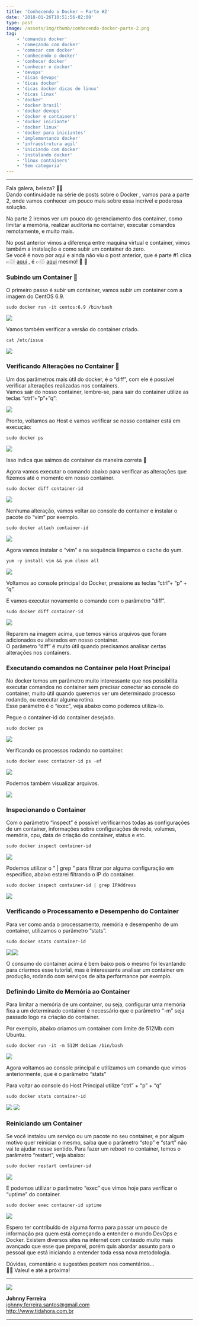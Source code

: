 ```yaml
---
title: 'Conhecendo o Docker – Parte #2'
date: '2018-01-26T10:51:56-02:00'
type: post
image: /assets/img/thumb/conhecendo-docker-parte-2.png
tag:
    - 'comandos docker'
    - 'começando com docker'
    - 'comecar com docker'
    - 'conhecendo o docker'
    - 'conhecer docker'
    - 'conhecer o docker'
    - 'devops'
    - 'dicas devops'
    - 'dicas docker'
    - 'dicas docker dicas de linux'
    - 'dicas linux'
    - 'docker'
    - 'docker brasil'
    - 'docker devops'
    - 'docker e containers'
    - 'docker iniciante'
    - 'docker linux'
    - 'docker para iniciantes'
    - 'implementando docker'
    - 'infraestrutura agil'
    - 'iniciando com docker'
    - 'instalando docker'
    - 'linux containers'
    - 'Sem categoria'
---
```


- - - - - -

Fala galera, beleza? 👍🏼  
Dando continuidade na série de posts sobre o Docker , vamos para a parte 2, onde vamos conhecer um pouco mais sobre essa incrível e poderosa solução.

Na parte 2 iremos ver um pouco do gerenciamento dos container, como limitar a memória, realizar auditoria no container, executar comandos remotamente, e muito mais.

No post anterior vimos a diferença entre maquina virtual e container, vimos também a instalação e como subir um container do zero.  
Se você é novo por aqui e ainda não viu o post anterior, que é parte #1 clica👉🏼 [aqui](http://tidahora.com.br/conhecendo-o-docker-parte-1/) , é 👉🏼 [aqui](http://tidahora.com.br/conhecendo-o-docker-parte-1/) mesmo! 🐳 👀

### Subindo um Container 🐳

O primeiro passo é subir um container, vamos subir um container com a imagem do CentOS 6.9.

```
sudo docker run -it centos:6.9 /bin/bash
```

![](/site/assets/img/uploads/2018/01/conhecendo-o-docker-parte2-1.png)

Vamos também verificar a versão do container criado.

```
cat /etc/issue
```

![](/site/assets/img/uploads/2018/01/conhecendo-o-docker-parte2-2.png)

### Verificando Alterações no Container 🐳

Um dos parâmetros mais útil do docker, é o “diff”, com ele é possível verificar alterações realizadas nos containers.  
Vamos sair do nosso container, lembre-se, para sair do container utilize as teclas “ctrl”+”p”+”q”:

![](/site/assets/img/uploads/2017/12/conhecendo-docker-saindo.jpg)

Pronto, voltamos ao Host e vamos verificar se nosso container está em execução:

```
sudo docker ps
```

![](/site/assets/img/uploads/2018/01/conhecendo-o-docker-parte2-3.png)

Isso indica que saimos do container da maneira correta 🙂

Agora vamos executar o comando abaixo para verificar as alterações que fizemos até o momento em nosso container.

```
sudo docker diff container-id
```

![](/site/assets/img/uploads/2018/01/conhecendo-o-docker-parte2-4.png)

Nenhuma alteração, vamos voltar ao console do container e instalar o pacote do “vim” por exemplo.

```
sudo docker attach container-id
```

![](/site/assets/img/uploads/2018/01/conhecendo-o-docker-parte2-6.png)

Agora vamos instalar o “vim” e na sequência limpamos o cache do yum.

```
yum -y install vim && yum clean all
```

![](/site/assets/img/uploads/2018/01/conhecendo-o-docker-parte2-7.png)

Voltamos ao console principal do Docker, pressione as teclas “ctrl”+ “p” + “q”.

E vamos executar novamente o comando com o parâmetro “diff”.

```
sudo docker diff container-id
```

![](/site/assets/img/uploads/2018/01/conhecendo-o-docker-parte2-8.png)

Reparem na imagem acima, que temos vários arquivos que foram adicionados ou alterados em nosso container.  
O parâmetro “diff” é muito útil quando precisamos analisar certas alterações nos containers.

### Executando comandos no Container pelo Host Principal

No docker temos um parâmetro muito interessante que nos possibilita executar comandos no container sem precisar conectar ao console do container, muito útil quando queremos ver um determinado processo rodando, ou executar alguma rotina.  
Esse parámetro é o “exec”, veja abaixo como podemos utiliza-lo.

Pegue o container-id do container desejado.

```
sudo docker ps
```

![](/site/assets/img/uploads/2018/01/conhecendo-o-docker-parte2-9.png)

Verificando os processos rodando no container.

```
sudo docker exec container-id ps -ef
```

![](/site/assets/img/uploads/2018/01/conhecendo-o-docker-parte2-10.png)

Podemos também visualizar arquivos.

![](/site/assets/img/uploads/2018/01/conhecendo-o-docker-parte2-11.png)

### Inspecionando o Container

Com o parâmetro “inspect” é possível verificarmos todas as configurações de um container, informações sobre configurações de rede, volumes, memória, cpu, data de criação do container, status e etc.

```
sudo docker inspect container-id
```

![](/site/assets/img/uploads/2018/01/conhecendo-o-docker-parte2-12.png)

Podemos utilizar o ” | grep ” para filtrar por alguma configuração em especifico, abaixo estarei filtrando o IP do container.

```
sudo docker inspect container-id | grep IPAddress
```

![](/site/assets/img/uploads/2018/01/conhecendo-o-docker-parte2-13.png)

### Verificando o Processamento e Desempenho do Container

Para ver como anda o processamento, memória e desempenho de um container, utilizamos o parâmetro “stats”.

```
sudo docker stats container-id
```

![](/site/assets/img/uploads/2018/01/conhecendo-o-docker-parte2-14.png)![](/site/assets/img/uploads/2018/01/conhecendo-o-docker-parte2-15.png)

O consumo do container acima é bem baixo pois o mesmo foi levantando para criarmos esse tutorial, mas é interessante analisar um container em produção, rodando com serviços de alta performance por exemplo.

### Definindo Limite de Memória ao Container

Para limitar a memória de um container, ou seja, configurar uma memória fixa a um determinado container é necessário que o parâmetro “-m” seja passado logo na criação do container.

Por exemplo, abaixo criamos um container com limite de 512Mb com Ubuntu.

```
sudo docker run -it -m 512M debian /bin/bash
```

![](/site/assets/img/uploads/2018/01/conhecendo-o-docker-parte2-16.png)

Agora voltamos ao console principal e utilizamos um comando que vimos anteriormente, que é o parâmetro “stats”

Para voltar ao console do Host Principal utilize “ctrl” + “p” + “q”

```
sudo docker stats container-id
```

![](/site/assets/img/uploads/2018/01/conhecendo-o-docker-parte2-17.png) ![](/site/assets/img/uploads/2018/01/conhecendo-o-docker-parte2-18.png)

### Reiniciando um Container

Se você instalou um serviço ou um pacote no seu container, e por algum motivo quer reiniciar o mesmo, saiba que o parâmetro “stop” e “start” não vai te ajudar nesse sentido. Para fazer um reboot no container, temos o parâmetro “restart”, veja abaixo:

```
sudo docker restart container-id
```

![](/site/assets/img/uploads/2018/01/conhecendo-o-docker-parte2-19-1.png)

E podemos utilizar o parâmetro “exec” que vimos hoje para verificar o “uptime” do container.

```
sudo docker exec container-id uptime
```

![](/site/assets/img/uploads/2018/01/conhecendo-o-docker-parte2-20.png)

Espero ter contribuído de alguma forma para passar um pouco de informação pra quem está começando a entender o mundo DevOps e Docker. Existem diversos sites na internet com conteúdo muito mais avançado que esse que preparei, porém quis abordar assunto para o pessoal que está iniciando a entender toda essa nova metodologia.

Dúvidas, comentário e sugestões postem nos comentários…  
👋🏼 Valeu! e até a próxima!

- - - - - -

![](/site/assets/img/uploads/2017/11/foto-perfil-redondo-johnny.png)

**Johnny Ferreira**  
<johnny.ferreira.santos@gmail.com>  
<http://www.tidahora.com.br>

- - - - - -
